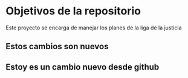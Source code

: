 # Objetivos de la repositorio

Este proyecto se encarga de manejar los planes de la liga de la justicia


## Estos cambios son nuevos

## Estoy es un cambio nuevo desde github
